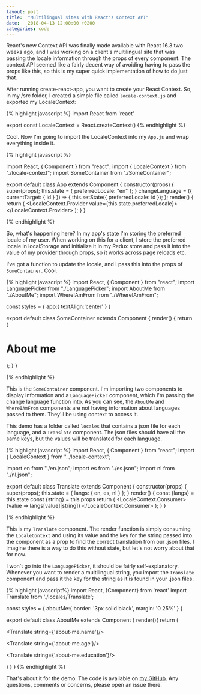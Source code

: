 ```yaml
---
layout: post
title:  "Multilingual sites with React's Context API"
date:   2018-04-13 12:00:00 +0200
categories: code
---
```


React's new Context API was finally made available with React 16.3 two weeks ago, and I was working on a client's multilingual site that was passing the locale information through the props of every component. The context API seemed like a fairly decent way of avoiding having to pass the props like this, so this is my super quick implementation of how to do just that.

<!-- more-->

After running create-react-app, you want to create your React Context. So, in my /src folder, I created a simple file called `locale-context.js` and exported my LocaleContext: 

{% highlight javascript %}
import React from 'react'

export const LocaleContext = React.createContext()
{% endhighlight %}

Cool. Now I'm going to import the LocaleContext into my `App.js` and wrap everything inside it.

{% highlight javascript %}

import React, { Component } from "react";
import { LocaleContext } from "./locale-context";
import SomeContainer from "./SomeContainer";

export default class App extends Component {
  constructor(props) {
    super(props);
    this.state = {
      preferredLocale: "en"
    };
  }
  changeLanguage = ({ currentTarget: { id } }) => {
    this.setState({
      preferredLocale: id
    });
  };
  render() {
    return (
      <LocaleContext.Provider value={this.state.preferredLocale}>
        <SomeContainer changeLanguage={this.changeLanguage} />
      </LocaleContext.Provider>
    );
  }
}

{% endhighlight %}

So, what's happening here? In my app's state I'm storing the preferred locale of my user. When working on this for a client, I store the preferred locale in localStorage and initialize it in my Redux store and pass it into the value of my provider through props, so it works across page reloads etc. 

I've got a function to update the locale, and I pass this into the props of `SomeContainer`. Cool.

{% highlight javascript %}
import React, { Component } from "react";
import LanguagePicker from "./LanguagePicker";
import AboutMe from "./AboutMe";
import WhereIAmFrom from "./WhereIAmFrom";

const styles = {
    app:{
        textAlign:'center'
    }
}

export default class SomeContainer extends Component {
  render() {
    return (
      <div style={styles.app}>
        <h1>About me</h1>
        <LanguagePicker changeLanguage={this.props.changeLanguage} />
        <AboutMe />
        <WhereIAmFrom />
      </div>
    );
  }
}

{% endhighlight %}

This is the `SomeContainer` component. I'm importing two components to display information and a `LanguagePicker` component, which I'm passing the change language function into. As you can see, the `AboutMe` and `WhereIAmFrom` components are not having information about languages passed to them. They'll be using context to access it.

This demo has a folder called `locales` that contains a json file for each language, and a `Translate` component. The json files should have all the same keys, but the values will be translated for each language. 

{% highlight javascript %}
import React, { Component } from "react";
import { LocaleContext } from "../locale-context";

import en from "./en.json";
import es from "./es.json";
import nl from "./nl.json";

export default class Translate extends Component {
  constructor(props) {
    super(props);
    this.state = {
      langs: {
        en,
        es,
        nl
      }
    };
  }
  render() {
      const {langs} = this.state 
      const {string} = this.props
    return (
      <LocaleContext.Consumer>
        {value => langs[value][string]}
      </LocaleContext.Consumer>
    );
  }
}

{% endhighlight %}

This is my `Translate` component. The render function is simply consuming the `LocaleContext` and using its value and the key for the string passed into the component as a prop to find the correct translation from our .json files. I imagine there is a way to do this without state, but let's not worry about that for now.

I won't go into the `LanguagePicker`, it should be fairly self-explanatory. Whenever you want to render a multilingual string, you import the `Translate` component and pass it the key for the string as it is found in your .json files.

{% highlight javascript%}
import React, {Component} from 'react'
import  Translate  from './locales/Translate';

const styles = {
    aboutMe:{
        border: '3px solid black',
        margin: '0 25%'
    }
}

export default class AboutMe extends Component {
    render(){
        return (
            <div style={styles.aboutMe}>
                <p><Translate string={'about-me.name'}/></p>
                <p><Translate string={'about-me.age'}/></p>
                <p><Translate string={'about-me.education'}/></p>
            </div>
        )
    }
}
{% endhighlight %}

That's about it for the demo. The code is available on [my GitHub](https://github.com/leefreemanxyz/react-context-multilingual). Any questions, comments or concerns, please open an issue there.